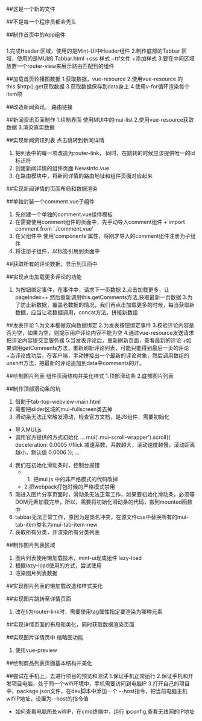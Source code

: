 ##这是一个新的文件

##不是每一个程序员都会秃头


##制作首页中的App组件
###
1.完成Header 区域，使用的是Mint-UI中Header组件
2.制作底部的Tabbar 区域，使用的是MUI的 Tabbar.html
    +css 样式
    +ttf文件
    +添加样式
3.要在中间区域放置一个router-view来展示路由匹配到的组件

##加载首页轮播图数据
1.获取数据，vue-resource
2.使用vue-resource 的this.$http().get获取数据
3.获取数据保存到data身上
4.使用v-for循环渲染每个item项

##改造新闻资讯， 路由链接

##新闻资讯页面制作
1.绘制界面  使用MUI中的mui-list
2.使用vue-resource获取数据
3.渲染真实数据

##实现新闻资讯列表 点击跳转到新闻详情
1. 把列表中的每一项改造为router-link， 同时，在跳转的时候应该提供唯一的Id标识符
2. 创建新闻详情的组件页面 NewsInfo.vue
3. 在路由模块中，将新闻详情的路由地址和组件页面对应起来

##实现新闻详情的页面布局和数据渲染


##单独封装一个comment.vue子组件
1. 先创建一个单独的comment.vue组件模板
2. 在需要使用comment组件的页面中，先手动导入comment组件
    +'import comment from './comment.vue'
3. 在父组件中 使用'components'属性，将刚才导入的comment组件注册为子组件
4. 将注册子组件，以标签引用到页面中


##获取所有的评论数据，显示到页面中

##实现点击加载更多评论的功能
1. 为按钮绑定事件，在事件中，请求下一页数据
2.点击加载更多，让pageIndex++ 然后重新调用this.getComments方法,获取最新一页数据
3.为了防止新数据，覆盖老数据的情况，我们再点击加载更多的时候，每当获取新数据，应当让老数据调用，concat方法，拼接新数组

##发表评论
1.为文本框做双向数据绑定
2.为发表按钮绑定事件
3.校验评论内容是否为空，如果为空，则提示用户评论内容不能为空
4.通过vue-resource发送请求把评论内容提交至服务器
5.当发表评论后，重新刷新页面，查看最新的评论
    +如果调用getComments方法，重新刷新评论列表，可能只能得到最后一页的评论
    +当评论成功后，在客户端，手动拼接出一个最新的评论对象，然后调用数组的unshift方法，把最新的评论追加到data中comments的开。


##绘制图片列表 组件页面结构并美化样式
1.顶部滑动条
2.底部图片列表


##制作顶部滑动条的坑
1. 借助于tab-top-webview-main.html
2. 需要把slider区域的mui-fullscreen类去掉
3. 滑动条无法正常触发滑动，检查官方文档，是JS组件，需要初始化 
 + 导入MUI.js
 + 调用官方提供的方式初始化
  ...
    mui('.mui-scroll-wrapper').scroll({
        deceleration: 0.0005 //flick 减速系数，系数越大，滚动速度越慢，滚动距离越小，默认值 0.0006
    });
  ...
4. 我们在初始化滑动条时，控制台报错
    + 1. 把mui.js 中的非严格模式的代码改掉
    + 2.把webpack打包时候的严格模式禁用
5. 刚进入图片分享页面时，滑动条无法正常工作，如果要初始化滑动条，必须等DOM元素加载完毕，所以，需要将初始化滑动条的代码，搬到mounted函数中
6. tabbar无法正常工作，原因为是类名冲突，在源文件css中替换所有的mui-tab-item类名为mui-tab-item-new
7. 获取所有分类，并渲染所有分类列表


##制作图片列表区域
1. 图片列表使用懒加载技术，mint-ui现成组件 lazy-load
2. 根据lazy-load使用的方式，尝试使用
3. 渲染图片列表数据

##实现图片列表的懒加载改造和样式美化

##实现图片跳转至详情页面
1. 改在li为router-link时，需要使用tag属性指定要渲染为哪种元素

##实现详情页面的布局和美化，同时获取数据渲染页面

##实现图片详情页中 缩略图功能
1. 使用vue-preview

##绘制商品列表页面基本结构并美化


##尝试在手机上，去进行项目的预览和测试
1.保证手机正常运行
2.保证手机和开发项目电脑，处于同一个wifi环境中，手机需要访问到电脑IP
3.打开自己的项目中，package.json文件，在dev脚本中添加一个 --host指令，把当前电脑主机wifiIP地址，设置为--host的指令值
+ 如何查看电脑所处wifiIP，在cmd终端中，运行 ipconfig,查看无线网的IP地址
